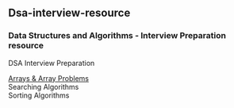 ## Dsa-interview-resource

### Data Structures and Algorithms - Interview Preparation resource

DSA Interview Preparation

[Arrays & Array Problems](https://github.com/Yogesh-10/dsa-interview-resource/tree/main/dsa_java/src/com/yogesh/Arrays)
<br>
Searching Algorithms
<br>
Sorting Algorithms

